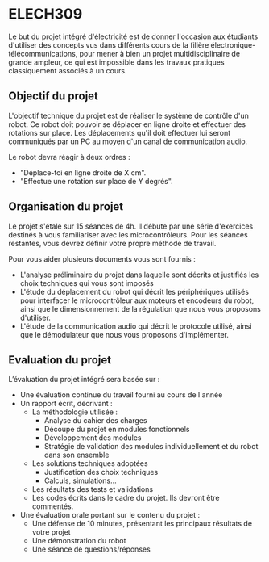 # ELECH309

Le but du projet intégré d'électricité est de donner l'occasion aux étudiants d'utiliser des concepts vus dans différents cours de la filière électronique-télécommunications, pour mener à bien un projet multidisciplinaire de grande ampleur, ce qui est impossible dans les travaux pratiques classiquement associés à un cours.

## Objectif du projet

L'objectif technique du projet est de réaliser le système de contrôle d'un robot.  Ce robot doit pouvoir se déplacer en ligne droite et effectuer des rotations sur place.  Les déplacements qu'il doit effectuer lui seront communiqués par un PC au moyen d'un canal de communication audio.

Le robot devra réagir à deux ordres :

* "Déplace-toi en ligne droite de X cm".
* "Effectue une rotation sur place de Y degrés".

## Organisation du projet

Le projet s'étale sur 15 séances de 4h.  Il débute par une série d'exercices destinés à vous familiariser avec les microcontrôleurs.  Pour les séances restantes, vous devrez définir votre propre méthode de travail.

Pour vous aider plusieurs documents vous sont fournis :

* L'analyse préliminaire du projet dans laquelle sont décrits et justifiés les choix techniques qui vous sont imposés
* L'étude du déplacement du robot qui décrit les périphériques utilisés pour interfacer le microcontrôleur aux moteurs et encodeurs du robot, ainsi que le dimensionnement de la régulation que nous vous proposons d'utiliser.
* L'étude de la communication audio qui décrit le protocole utilisé, ainsi que le démodulateur que nous vous proposons d'implémenter.

## Evaluation du projet

L’évaluation du projet intégré sera basée sur :

* Une évaluation continue du travail fourni au cours de l'année
* Un rapport écrit, décrivant :
  * La méthodologie utilisée :
    * Analyse du cahier des charges
    * Découpe du projet en modules fonctionnels
    * Développement des modules
    * Stratégie de validation des modules individuellement et du robot dans son ensemble
  * Les solutions techniques adoptées
    * Justification des choix techniques
    * Calculs, simulations…
  * Les résultats des tests et validations
  * Les codes écrits dans le cadre du projet. Ils devront être commentés.
* Une évaluation orale portant sur le contenu du projet :
  * Une défense de 10 minutes, présentant les principaux résultats de votre projet
  * Une démonstration du robot
  * Une séance de questions/réponses
